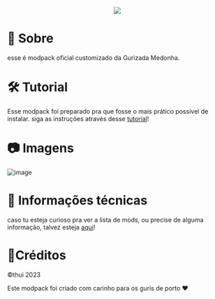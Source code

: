 <p align="center">
  <img src="https://github.com/tuthui/Gurizada-Medonha/assets/85002617/c4070f16-85ed-4bf6-91f3-b16c9918fffc">
</p>

# 🔎 Sobre

esse é modpack oficial customizado da Gurizada Medonha.

# 🛠 Tutorial
Esse modpack foi preparado pra que fosse o mais prático possível de instalar.
siga as instruções através desse [tutorial](https://github.com/tuthui/Gurizada-Medonha/blob/main/tutorial.md#tutorial)!

# 📷 Imagens
![image](https://github.com/tuthui/Gurizada-Medonha/assets/85002617/606a8ca1-0caf-4e34-8f85-b3ec187244cf)

# 📄 Informações técnicas
caso tu esteja curioso pra ver a lista de mods, ou precise de alguma informação, talvez esteja [aqui](https://github.com/tuthui/Gurizada-Medonha/blob/main/Info.md#informa%C3%A7%C3%B5es-t%C3%A9cnicas-b%C3%A1sicas)!

# 📌Créditos 
©thui 2023

Este modpack foi criado com carinho para os guris de porto ❤
